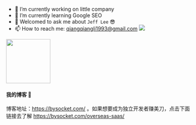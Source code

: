 
- 🔭 I’m currently working on little company
- 🌱 I’m currently learning Google SEO
- 💬 Welcomed to ask me about `Jeff Lee` 😎
- 📫 How to reach me: qiangqiangli1993@gmail.com
![](https://pixel-profile.vercel.app/api/github-stats?username=JeffLi1993&screen_effect=true&background=linear-gradient(to%20bottom%20right%2C%20%232aeeff%2C%20%235580eb))
<img height="120px" src="https://github-readme-stats.vercel.app/api/top-langs/?username=JeffLi1993&hide=html&hide_title=true&hide_border=true&layout=compact&langs_count=7&exclude_repo=comp426,Redventures-Movie-Quotes&text_color=000&icon_color=fff&bg_color=0,52fa5a,4dfcff,c64dff&theme=graywhite">

#### 我的博客 🌱

博客地址：https://bysocket.com/ 。如果想要成为独立开发者赚美刀，点击下面链接去了解 https://bysocket.com/overseas-saas/
